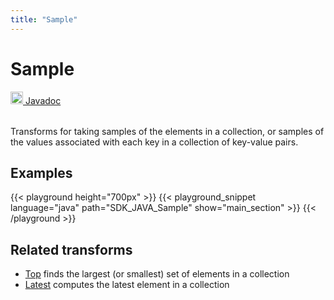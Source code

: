 ```yaml
---
title: "Sample"
---
```

<!--
Licensed under the Apache License, Version 2.0 (the "License");
you may not use this file except in compliance with the License.
You may obtain a copy of the License at

http://www.apache.org/licenses/LICENSE-2.0

Unless required by applicable law or agreed to in writing, software
distributed under the License is distributed on an "AS IS" BASIS,
WITHOUT WARRANTIES OR CONDITIONS OF ANY KIND, either express or implied.
See the License for the specific language governing permissions and
limitations under the License.
-->
# Sample
<table align="left">
    <a target="_blank" class="button"
        href="https://beam.apache.org/releases/javadoc/current/org/apache/beam/sdk/transforms/Sample.html">
      <img src="/images/logos/sdks/java.png" width="20px" height="20px"
           alt="Javadoc" />
     Javadoc
    </a>
</table>
<br><br>

Transforms for taking samples of the elements in a collection, or
samples of the values associated with each key in a collection of key-value pairs.

## Examples

{{< playground height="700px" >}}
{{< playground_snippet language="java" path="SDK_JAVA_Sample" show="main_section" >}}
{{< /playground >}}

## Related transforms
* [Top](/documentation/transforms/java/aggregation/top)
  finds the largest (or smallest) set of elements in a collection
* [Latest](/documentation/transforms/java/aggregation/latest)
  computes the latest element in a collection
